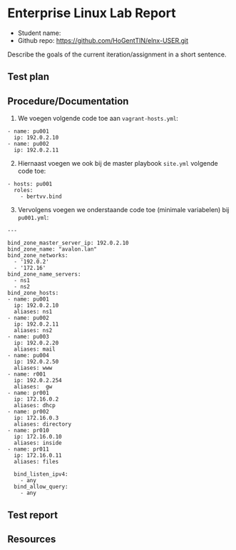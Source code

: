 # Enterprise Linux Lab Report

- Student name: 
- Github repo: <https://github.com/HoGentTIN/elnx-USER.git>

Describe the goals of the current iteration/assignment in a short sentence.

## Test plan


## Procedure/Documentation

1. We voegen volgende code toe aan `vagrant-hosts.yml`:
```
- name: pu001
  ip: 192.0.2.10
- name: pu002
  ip: 192.0.2.11
```
2. Hiernaast voegen we ook bij de master playbook `site.yml` volgende code toe:
```
- hosts: pu001
  roles:
    - bertvv.bind
```
3. Vervolgens voegen we onderstaande code toe (minimale variabelen) bij `pu001.yml`:
```
---

bind_zone_master_server_ip: 192.0.2.10
bind_zone_name: "avalon.lan"
bind_zone_networks:
  - '192.0.2'
  - '172.16'
bind_zone_name_servers:
  - ns1
  - ns2
bind_zone_hosts:
- name: pu001
  ip: 192.0.2.10
  aliases: ns1
- name: pu002
  ip: 192.0.2.11
  aliases: ns2
- name: pu003
  ip: 192.0.2.20
  aliases: mail
- name: pu004
  ip: 192.0.2.50
  aliases: www
- name: r001
  ip: 192.0.2.254
  aliases:  gw
- name: pr001
  ip: 172.16.0.2
  aliases: dhcp
- name: pr002
  ip: 172.16.0.3
  aliases: directory
- name: pr010
  ip: 172.16.0.10
  aliases: inside
- name: pr011
  ip: 172.16.0.11
  aliases: files

  bind_listen_ipv4:
    - any
  bind_allow_query:
    - any
```

## Test report



## Resources
